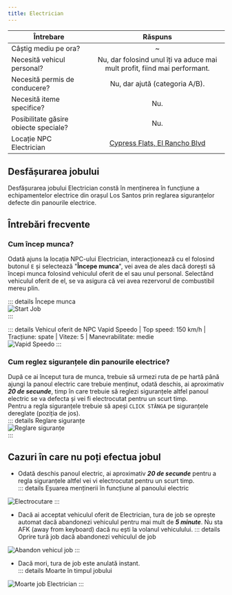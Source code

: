 ```yaml
---
title: Electrician
---
```


| Întrebare   | Răspuns |
| ----------- | :-----------: |
| Câștig mediu pe ora? | ~<Dinero :amount='1750' /> |
| Necesită vehicul personal? | Nu, dar folosind unul îți va aduce mai mult profit, fiind mai performant. |
| Necesită permis de conducere? | Nu, dar ajută (categoria A/B). |
| Necesită iteme specifice? | Nu. |
| Posibilitate găsire obiecte speciale? | Nu. |
| Locație NPC Electrician | [Cypress Flats, El Rancho Blvd](https://i.imgur.com/L4CW5VF.png)


## Desfășurarea jobului  

Desfășurarea jobului Electrician constă în menținerea în funcțiune a echipamentelor electrice din orașul Los Santos prin reglarea siguranțelor defecte din panourile electrice.   

## Întrebări frecvente

### Cum încep munca?

Odată ajuns la locația NPC-ului Electrician, interacționează cu el folosind butonul `E` și selectează "**Începe munca**", vei avea de ales dacă dorești să începi munca folosind vehiculul oferit de el sau unul personal. Selectând vehiculul oferit de el, se va asigura că vei avea rezervorul de combustibil mereu plin.

::: details Începe munca  
  <Image src="https://i.imgur.com/cTjCQDk.gif" alt="Start Job" />  
:::  

::: details Vehicul oferit de NPC 
  Vapid Speedo | Top speed: 150 km/h | Tracțiune: spate | Viteze: 5 | Manevrabilitate: medie  
  <Image src="https://i.imgur.com/1ygPC69.png" alt="Vapid Speedo" />
::: 
 
### Cum reglez siguranțele din panourile electrice?  

După ce ai început tura de munca, trebuie să urmezi ruta de pe hartă până ajungi la panoul electric care trebuie menținut, odată deschis, ai aproximativ _**20 de secunde**_, timp în care trebuie să reglezi siguranțele altfel panoul electric se va defecta și vei fi electrocutat pentru un scurt timp.  
Pentru a regla siguranțele trebuie să apeși `CLICK STÂNGA` pe siguranțele dereglate (poziția de jos).  
::: details Reglare siguranțe  
  <Image src="https://i.imgur.com/JJzrJyB.gif" alt="Reglare siguranțe" />  
:::  

## Cazuri în care nu poți efectua jobul  
 
- Odată deschis panoul electric, ai aproximativ  _**20 de secunde**_ pentru a regla siguranțele altfel vei vi electrocutat pentru un scurt timp.  
::: details Eșuarea menținerii în funcțiune al panoului electric  
 <Image src="https://i.imgur.com/ftJmAXl.gif" alt="Electrocutare" />  
:::  

- Dacă ai acceptat vehiculul oferit de Electrician, tura de job se oprește automat dacă abandonezi vehiculul pentru mai mult de _**5 minute**_. Nu sta AFK (away from keyboard) dacă nu ești la volanul vehiculului.
::: details Oprire tură job dacă abandonezi vehiculul de job   
<Image src="https://i.imgur.com/SIgpCH9.png" alt="Abandon vehicul job" />
:::  

- Dacă mori, tura de job este anulată instant.  
::: details Moarte în timpul jobului  
<Image src="https://i.imgur.com/BiaNgMN.png" alt="Moarte job Electrician" />
:::  
